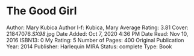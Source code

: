 # The Good Girl

Author: Mary Kubica
Author l-f: Kubica, Mary
Average Rating: 3.81
Cover: 21847076._SX98_.jpg
Date Added: Oct 7, 2020 4:36 PM
Date Read: Nov 10, 2016
ISBN13: 0
My Rating: 5
Number of Pages: 400
Original Publication Year: 2014
Publisher: Harlequin MIRA
Status: complete
Type: Book